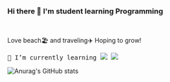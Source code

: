 ### Hi there 👋 I'm student learning Programming

<!--
**heleneunji/heleneunji** is a ✨ _special_ ✨ repository because its `README.md` (this file) appears on your GitHub profile.

Here are some ideas to get you started:

- 🔭 I’m currently working on ...
- 🌱 I’m currently learning ...
- 👯 I’m looking to collaborate on ...
- 🤔 I’m looking for help with ...
- 💬 Ask me about ...
- 📫 How to reach me: ...
- 😄 Pronouns: ...
- ⚡ Fun fact: ...
-->
<br>

Love beach🏖 and traveling✈
Hoping to grow!

<pre>
🌱 I’m currently learning <a href="https://developer.android.com" target="_blank"><img src="https://img.shields.io/badge/React-61DAFB?style=flat-square&logo=React&logoColor=white"/></a> <a href="https://developer.android.com" target="_blank"><img src="https://img.shields.io/badge/Spring-6DB33F?style=flat-square&logo=Spring&logoColor=white"/></a>
</pre>






![Anurag's GitHub stats](https://github-readme-stats.vercel.app/api?username=heleneunji&theme=default&show_icons=true)
